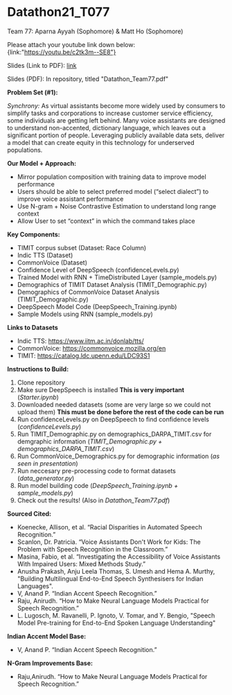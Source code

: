 # Datathon21_T077

Team 77: Aparna Ayyah (Sophomore) & Matt Ho (Sophomore)

Please attach your youtube link down below:
{link:"https://youtu.be/c2tk3m--SE8"}

Slides (Link to PDF): [link](https://drive.google.com/file/d/1Jt-BZMCok0iO3jMHH0ATmcvP8hNmoTAs/view?usp=sharing)

Slides (PDF): In repository, titled "Datathon_Team77.pdf"


**Problem Set (#1):**

*Synchrony:*
As virtual assistants become more widely used by consumers to simplify tasks and corporations to increase customer service efficiency, some individuals are getting left behind. Many voice assistants are designed to understand non-accented, dictionary language, which leaves out a significant portion of people. Leveraging publicly available data sets, deliver a model that can create equity in this technology for underserved populations.

**Our Model + Approach:**
- Mirror population composition with training data to improve model performance
- Users should be able to select preferred model (“select dialect”) to improve voice assistant performance
- Use N-gram + Noise Contrastive Estimation to understand long range context 
- Allow User to set “context” in which the command takes place

**Key Components:**
- TIMIT corpus subset (Dataset: Race Column)
- Indic TTS (Dataset)
- CommonVoice (Dataset)
- Confidence Level of DeepSpeech (confidenceLevels.py)
- Trained Model with RNN + TimeDistributed Layer (sample_models.py)
- Demographics of TIMIT Dataset Analysis (TIMIT_Demographic.py)
- Demographics of CommonVoice Dataset Analysis (TIMIT_Demographic.py)
- DeepSpeech Model Code (DeepSpeech_Training.ipynb)
- Sample Models using RNN (sample_models.py)

**Links to Datasets**
- Indic TTS: https://www.iitm.ac.in/donlab/tts/
- CommonVoice: https://commonvoice.mozilla.org/en
- TIMIT: https://catalog.ldc.upenn.edu/LDC93S1

**Instructions to Build:**
1. Clone repository
2. Make sure DeepSpeech is installed **This is very important** (*Starter.ipynb*)
3. Downloaded needed datasets (some are very large so we could not upload them) **This must be done before the rest of the code can be run**
4. Run confidenceLevels.py on DeepSpeech to find confidence levels (*confidenceLevels.py*)
5. Run TIMIT_Demographic.py on demographics_DARPA_TIMIT.csv for demgraphic information (*TIMIT_Demographic.py + demographics_DARPA_TIMIT.csv*)
6. Run CommonVoice_Demographics.py for demographic information (*as seen in presentation*)
7. Run neccesary pre-processing code to format datasets (*data_generator.py*)
8. Run model building code (*DeepSpeech_Training.ipynb + sample_models.py*)
9. Check out the results! (Also in *Datathon_Team77.pdf*)

**Sourced Cited:**
- Koenecke, Allison, et al. “Racial Disparities in Automated Speech Recognition.” 
- Scanlon, Dr. Patricia. “Voice Assistants Don't Work for Kids: The Problem with Speech Recognition in the Classroom.” 
- Masina, Fabio, et al. “Investigating the Accessibility of Voice Assistants With Impaired Users: Mixed Methods Study.” 
- Anusha Prakash, Anju Leela Thomas, S. Umesh and Hema A. Murthy, "Building Multilingual End-to-End Speech Synthesisers for Indian Languages".
- V, Anand P. “Indian Accent Speech Recognition.”
- Raju, Anirudh. “How to Make Neural Language Models Practical for Speech Recognition.”
- L. Lugosch, M. Ravanelli, P. Ignoto, V. Tomar, and Y. Bengio, "Speech Model Pre-training for End-to-End Spoken Language Understanding"

**Indian Accent Model Base:**
- V, Anand P. “Indian Accent Speech Recognition.”

**N-Gram Improvements Base:**
- Raju,Anirudh. “How to Make Neural Language Models Practical for Speech Recognition.”



